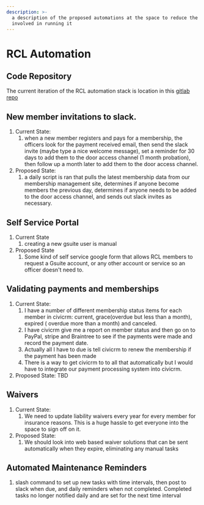 ```yaml
---
description: >-
  a description of the proposed automations at the space to reduce the effort
  involved in running it
---
```


# RCL Automation

## Code Repository

The current iteration of the RCL automation stack is location in this [gitlab repo](https://gitlab.com/RiverCityLabs/serverless-automation)

## New member invitations to slack.

1. Current State: 
   1. when a new member registers and pays for a membership, the officers look for the payment received email, then send the slack invite \(maybe type a nice welcome message\), set a reminder for 30 days to add them to the door access channel \(1 month probation\), then follow up a month later to add them to the door access channel.
2. Proposed State: 
   1. a daily script is ran that pulls the latest membership data from our membership management site, determines if anyone become members the previous day, determines if anyone needs to be added to the door access channel, and sends out slack invites as necessary.

## Self Service Portal

1. Current State
   1. creating a new gsuite user is manual
2. Proposed State
   1. Some kind of self service google form that allows RCL members to request a Gsuite account, or any other account or service so an officer doesn't need to.

## Validating payments and memberships

1. Current State:
   1. I have a number of different membership status items for each member in civicrm: current, grace\(overdue but less than a month\), expired \( overdue more than a month\) and canceled.
   2. I have civicrm give me a report on member status and then go on to PayPal, stripe and Braintree to see if the payments were made and record the payment date.
   3. Actually all I have to due is tell civicrm to renew the membership if the payment has been made
   4. There is a way to get civicrm to to all that automatically but I would have to integrate our payment processing system into civicrm.
2. Proposed State: TBD

## Waivers

1. Current State:
   1. We need to update liability waivers every year for every member for insurance reasons. This is a huge hassle to get everyone into the space to sign off on it. 
2. Proposed State:
   1. We should look into web based waiver solutions that can be sent automatically when they expire, eliminating any manual tasks

## Automated Maintenance Reminders

1. slash command to set up new tasks with time intervals, then post to slack when due, and daily reminders when not completed. Completed tasks no longer notified daily and are set for the next time interval

